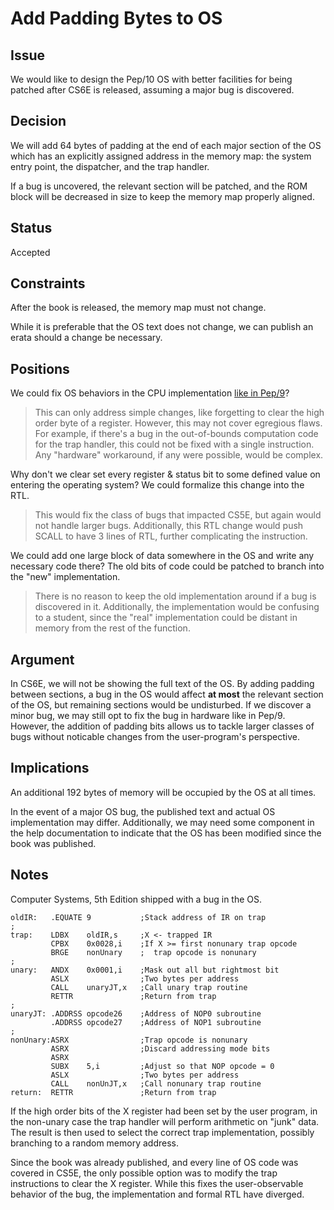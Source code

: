 # Add Padding Bytes to OS

## Issue

We would like to design the Pep/10 OS with better facilities for being patched after CS6E is released, assuming a major bug is discovered.

## Decision
We will add 64 bytes of padding at the end of each major section of the OS which has an explicitly assigned address in the memory map: the system entry point, the dispatcher, and the trap handler.

If a bug is uncovered, the relevant section will be patched, and the ROM block will be decreased in size to keep the memory map properly aligned.

## Status
Accepted

## Constraints
After the book is released, the memory map must not change.

While it is preferable that the OS text does not change, we can publish an erata should a change be necessary.

## Positions
We could fix OS behaviors in the CPU implementation [like in Pep/9](#notes)?
> This can only address simple changes, like forgetting to clear the high order byte of a register.
> However, this may not cover egregious flaws. 
> For example, if there's a bug in the out-of-bounds computation code for the trap handler, this could not be fixed with a single instruction.
> Any "hardware" workaround, if any were possible, would be complex.

Why don't we clear set every register & status bit to some defined value on entering the operating system?
We could formalize this change into the RTL.
> This would fix the class of bugs that impacted CS5E, but again would not handle larger bugs.
> Additionally, this RTL change would push SCALL to have 3 lines of RTL, further complicating the instruction.

We could add one large block of data somewhere in the OS and write any necessary code there?
The old bits of code could be patched to branch into the "new" implementation.
> There is no reason to keep the old implementation around if a bug is discovered in it.
> Additionally, the implementation would be confusing to a student, since the "real" implementation could be distant in memory from the rest of the function.

## Argument
In CS6E, we will not be showing the full text of the OS.
By adding padding between sections, a bug in the OS would affect **at most** the relevant section of the OS, but remaining sections would be undisturbed.
If we discover a minor bug, we may still opt to fix the bug in hardware like in Pep/9.
However, the addition of padding bits allows us to tackle larger classes of bugs without noticable changes from the user-program's perspective.


## Implications
An additional 192 bytes of memory will be occupied by the OS at all times.

In the event of a major OS bug, the published text and actual OS implementation may differ.
Additionally, we may need some component in the help documentation to indicate that the OS has been modified since the book was published.
## Notes 
Computer Systems, 5th Edition shipped with a bug in the OS.

```pep
oldIR:   .EQUATE 9           ;Stack address of IR on trap
;
trap:    LDBX    oldIR,s     ;X <- trapped IR
         CPBX    0x0028,i    ;If X >= first nonunary trap opcode
         BRGE    nonUnary    ;  trap opcode is nonunary
;
unary:   ANDX    0x0001,i    ;Mask out all but rightmost bit
         ASLX                ;Two bytes per address
         CALL    unaryJT,x   ;Call unary trap routine
         RETTR               ;Return from trap
;
unaryJT: .ADDRSS opcode26    ;Address of NOP0 subroutine
         .ADDRSS opcode27    ;Address of NOP1 subroutine
;
nonUnary:ASRX                ;Trap opcode is nonunary
         ASRX                ;Discard addressing mode bits
         ASRX
         SUBX    5,i         ;Adjust so that NOP opcode = 0
         ASLX                ;Two bytes per address
         CALL    nonUnJT,x   ;Call nonunary trap routine
return:  RETTR               ;Return from trap
```

If the high order bits of the X register had been set by the user program, in the non-unary case the trap handler will perform arithmetic on "junk" data.
The result is then used to select the correct trap implementation, possibly branching to a random memory address.

Since the book was already published, and every line of OS code was covered in CS5E, the only possible option was to modify the trap instructions to clear the X register.
While this fixes the user-observable behavior of the bug, the implementation and formal RTL have diverged.
